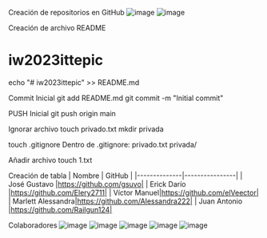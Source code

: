 ﻿Creación de repositorios en GitHub
![image](https://github.com/DarkMartin18/iw2023ittepic/assets/102496264/0cded0f8-7d55-47b5-81c0-e02c0b19b9dd)
![image](https://github.com/DarkMartin18/iw2023ittepic/assets/102496264/b2c3662c-c90c-4a5d-984b-61ccbd86b301)

Creación de archivo README
# iw2023ittepic
echo "# iw2023ittepic" >> README.md

Commit Inicial
git add README.md
git commit -m "Initial commit"

PUSH Inicial
git push origin main

Ignorar archivo
touch privado.txt
mkdir privada

touch .gitignore
Dentro de .gitignore:
privado.txt
privada/

Añadir archivo
touch 1.txt

Creación de tabla
| Nombre       | GitHub         |
|--------------|----------------|
| José Gustavo |https://github.com/gsuvo|
| Erick Darío  |https://github.com/Elery2711|
| Víctor Manuel|https://github.com/elVeector|
| Marlett Alessandra|https://github.com/Alessandra222|
| Juan Antonio |https://github.com/Railgun124|

Colaboradores
![image](https://github.com/DarkMartin18/iw2023ittepic/assets/102496264/7ee585c4-d430-4594-83a4-86731c9d79a5)
![image](https://github.com/DarkMartin18/iw2023ittepic/assets/102496264/859aae0a-e0c5-4427-bba0-11cf4b3cfee9)
![image](https://github.com/DarkMartin18/iw2023ittepic/assets/102496264/654ad2e9-232e-4138-8af1-9b22e7c629b0)
![image](https://github.com/DarkMartin18/iw2023ittepic/assets/102496264/ab44d219-b994-4cc5-adea-a04a724fb9ea)
![image](https://github.com/DarkMartin18/iw2023ittepic/assets/102496264/2f86f06f-f492-4aed-a780-c2e3824c7c39)
